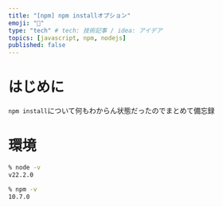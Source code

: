 ```yaml
---
title: "[npm] npm installオプション"
emoji: "🕌"
type: "tech" # tech: 技術記事 / idea: アイデア
topics: [javascript, npm, nodejs]
published: false
---
```

# はじめに
`npm install`について何もわからん状態だったのでまとめて備忘録
# 環境
```bash
% node -v
v22.2.0

% npm -v
10.7.0
```

